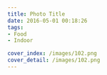 ```yaml
---
title: Photo Title
date: 2016-05-01 00:18:26
tags:
- Food
- Indoor

cover_index: /images/102.png
cover_detail: /images/102.png
---
```

